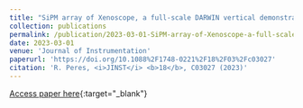 ```yaml
---
title: "SiPM array of Xenoscope, a full-scale DARWIN vertical demonstrator"
collection: publications
permalink: /publication/2023-03-01-SiPM-array-of-Xenoscope-a-full-scale-DARWIN-vertical-demonstrator
date: 2023-03-01
venue: 'Journal of Instrumentation'
paperurl: 'https://doi.org/10.1088%2F1748-0221%2F18%2F03%2Fc03027'
citation: 'R. Peres, <i>JINST</i> <b>18</b>, C03027 (2023)'
---
```

[Access paper here](https://doi.org/10.1088%2F1748-0221%2F18%2F03%2Fc03027){:target="_blank"}
